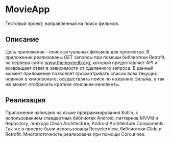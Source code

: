  MovieApp
 =======
Тестовый проект, направленный на поиск фильмов.

 Описание
 -------
Цель приложения - поиск актуальных фильмов для просмотра. В приложении реализованы GET запросы при помощи библиотеки Retrofit, на сервера сайта www.themoviedb.org, который предоставляет API и возвращает ответ в зависимости от сделанного запроса. В данный момент приложение позволяет просматривать список всех текущих новинок в кинопрокате, осуществлять поиск по названию фильма, а так же может отобразить краткое описание киноленты.

 Реализация
 -------
Приложение написано на языке программирования Kotlin, с использованием стандартных библиотек Android, паттернов MVVM и Repository, подхода Clean Architecture, Android Architecture Components. Так же в проекте были использованы RecyclerView, библиотеки Glide и Retrofit. Многопоточность реализована при помощи Coroutines.
